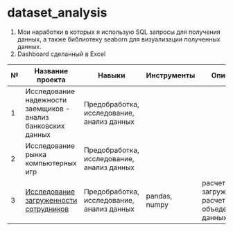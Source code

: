 # dataset_analysis
1. Мои наработки в которых я использую SQL запросы для получения данных, а также библиотеку seaborn для визуализации полученных данных.
2. Dashboard сделанный в Excel

| № | Название проекта | Навыки | Инструменты | Описание |
|---|---|---|---|---|
| 1 | Исследование надежности<br>заемщиков - анализ банковских<br>данных  | Предобработка,<br>исследование,<br>анализ данных |  |  |
| 2 | Исследование рынка <br>компьютерных игр  | Предобработка,<br>исследование,<br>анализ данных |  |  |
| 3 | [Исследование загруженности <br>сотрудников](https://github.com/n00e1/dataset_analysis/blob/main/Bolgov_%D0%B7%D0%B0%D0%B3%D1%80%D1%83%D0%B6%D0%B5%D0%BD%D0%BD%D0%BE%D1%81%D1%82%D1%8C_%D1%81%D0%BE%D1%82%D1%80%D1%83%D0%B4%D0%BD%D0%B8%D0%BA%D0%BE%D0%B2.ipynb) | Предобработка,<br>исследование,<br>анализ данных | pandas,<br>numpy | расчет загруженности,<br>расчет ставок, объедение<br>данных, вывод  |
